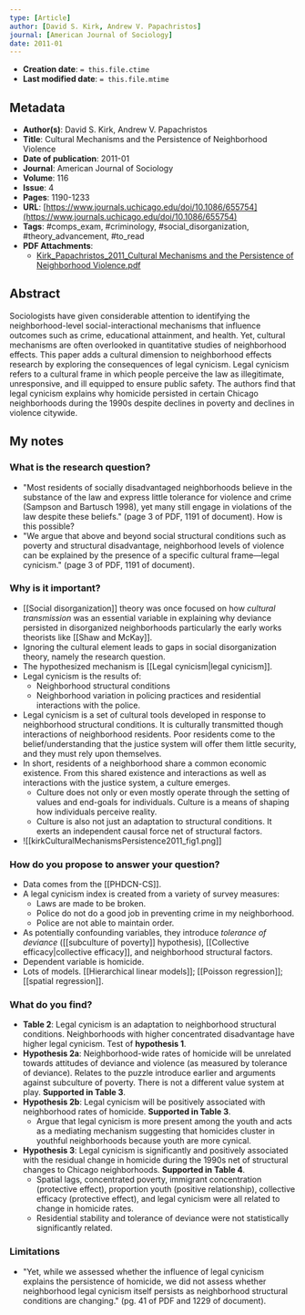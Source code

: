 ```yaml
---
type: [Article]
author: [David S. Kirk, Andrew V. Papachristos]
journal: [American Journal of Sociology]
date: 2011-01
---
```


* **Creation date**: `= this.file.ctime`
* **Last modified date**: `= this.file.mtime`

## Metadata

* **Author(s)**: David S. Kirk, Andrew V. Papachristos
* **Title**: Cultural Mechanisms and the Persistence of Neighborhood Violence
* **Date of publication**: 2011-01
* **Journal**: American Journal of Sociology
* **Volume**: 116
* **Issue**: 4
* **Pages**: 1190-1233
* **URL**: [https://www.journals.uchicago.edu/doi/10.1086/655754](https://www.journals.uchicago.edu/doi/10.1086/655754)
* **Tags**: #comps_exam, #criminology, #social_disorganization, #theory_advancement, #to_read
* **PDF Attachments**:
  * [Kirk_Papachristos_2011_Cultural Mechanisms and the Persistence of Neighborhood Violence.pdf](zotero://open-pdf/library/items/H64TEF87)

## Abstract

Sociologists have given considerable attention to identifying the neighborhood-level social-interactional mechanisms that influence outcomes such as crime, educational attainment, and health. Yet, cultural mechanisms are often overlooked in quantitative studies of neighborhood effects. This paper adds a cultural dimension to neighborhood effects research by exploring the consequences of legal cynicism. Legal cynicism refers to a cultural frame in which people perceive the law as illegitimate, unresponsive, and ill equipped to ensure public safety. The authors find that legal cynicism explains why homicide persisted in certain Chicago neighborhoods during the 1990s despite declines in poverty and declines in violence citywide.

## My notes

### What is the research question?

* "Most residents of socially disadvantaged neighborhoods believe in the substance of the law and express little tolerance for violence and crime (Sampson and Bartusch 1998), yet many still engage in violations of the law despite these beliefs." (page 3 of PDF, 1191 of document). How is this possible?
* "We argue that above and beyond social structural conditions such as poverty and structural disadvantage, neighborhood levels of violence can be explained by the presence of a specific cultural frame—legal cynicism." (page 3 of PDF, 1191 of document).

### Why is it important?

* [[Social disorganization]] theory was once focused on how *cultural transmission* was an essential variable in explaining why deviance persisted in disorganized neighborhoods particularly the early works theorists like [[Shaw and McKay]].
* Ignoring the cultural element leads to gaps in social disorganization theory, namely the research question.
* The hypothesized mechanism is [[Legal cynicism|legal cynicism]].
* Legal cynicism is the results of:
	* Neighborhood structural conditions
	* Neighborhood variation in policing practices and residential interactions with the police.
* Legal cynicism is a set of cultural tools developed in response to neighborhood structural conditions. It is culturally transmitted though interactions of neighborhood residents. Poor residents come to the belief/understanding that the justice system will offer them little security, and they must rely upon themselves.
* In short, residents of a neighborhood share a common economic existence. From this shared existence and interactions as well as interactions with the justice system, a culture emerges.
	* Culture does not only or even mostly operate through the setting of values and end-goals for individuals. Culture is a means of shaping how individuals perceive reality.
	* Culture is also not just an adaptation to structural conditions. It exerts an independent causal force net of structural factors.
* ![[kirkCulturalMechanismsPersistence2011_fig1.png]]

### How do you propose to answer your question?

* Data comes from the [[PHDCN-CS]].
* A legal cynicism index is created from a variety of survey measures:
	* Laws are made to be broken.
	* Police do not do a good job in preventing crime in my neighborhood.
	* Police are not able to maintain order.
* As potentially confounding variables, they introduce *tolerance of deviance* ([[subculture of poverty]] hypothesis),  [[Collective efficacy|collective efficacy]], and neighborhood structural factors.
* Dependent variable is homicide.
* Lots of models. [[Hierarchical linear models]]; [[Poisson regression]]; [[spatial regression]].

### What do you find?

* **Table 2**: Legal cynicism is an adaptation to neighborhood structural conditions. Neighborhoods with higher concentrated disadvantage have higher legal cynicism. Test of **hypothesis 1**.
* **Hypothesis 2a**: Neighborhood-wide rates of homicide will be unrelated towards attitudes of deviance and violence (as measured by tolerance of deviance). Relates to the puzzle introduce earlier and arguments against subculture of poverty. There is not a different value system at play. **Supported in Table 3**.
* **Hypothesis 2b**: Legal cynicism will be positively associated with neighborhood rates of homicide. **Supported in Table 3**.
	* Argue that legal cynicism is more present among the youth and acts as a mediating mechanism suggesting that homicides cluster in youthful neighborhoods because youth are more cynical.
* **Hypothesis 3**: Legal cynicism is significantly and positively associated with the residual change in homicide during the 1990s net of structural changes to Chicago neighborhoods. **Supported in Table 4**.
	* Spatial lags, concentrated poverty, immigrant concentration (protective effect), proportion youth (positive relationship), collective efficacy (protective effect), and legal cynicism were all related to change in homicide rates.
	* Residential stability and tolerance of deviance were not statistically significantly related.

### Limitations

* "Yet, while we assessed whether the influence of legal cynicism explains the persistence of homicide, we did not assess whether neighborhood legal cynicism itself persists as neighborhood structural conditions are changing." (pg. 41 of PDF and 1229 of document).